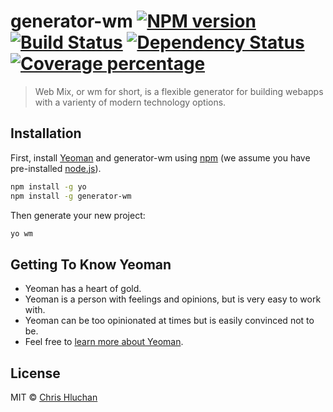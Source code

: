 # generator-wm [![NPM version][npm-image]][npm-url] [![Build Status][travis-image]][travis-url] [![Dependency Status][daviddm-image]][daviddm-url] [![Coverage percentage][coveralls-image]][coveralls-url]
> Web Mix, or wm for short, is a flexible generator for building webapps with a varienty of modern technology options.

## Installation

First, install [Yeoman](http://yeoman.io) and generator-wm using [npm](https://www.npmjs.com/) (we assume you have pre-installed [node.js](https://nodejs.org/)).

```bash
npm install -g yo
npm install -g generator-wm
```

Then generate your new project:

```bash
yo wm
```

## Getting To Know Yeoman

 * Yeoman has a heart of gold.
 * Yeoman is a person with feelings and opinions, but is very easy to work with.
 * Yeoman can be too opinionated at times but is easily convinced not to be.
 * Feel free to [learn more about Yeoman](http://yeoman.io/).

## License

MIT © [Chris Hluchan]()


[npm-image]: https://badge.fury.io/js/generator-wm.svg
[npm-url]: https://npmjs.org/package/generator-wm
[travis-image]: https://travis-ci.org/chluchan/generator-wm.svg?branch=master
[travis-url]: https://travis-ci.org/chluchan/generator-wm
[daviddm-image]: https://david-dm.org/chluchan/generator-wm.svg?theme=shields.io
[daviddm-url]: https://david-dm.org/chluchan/generator-wm
[coveralls-image]: https://coveralls.io/repos/chluchan/generator-wm/badge.svg
[coveralls-url]: https://coveralls.io/r/chluchan/generator-wm
